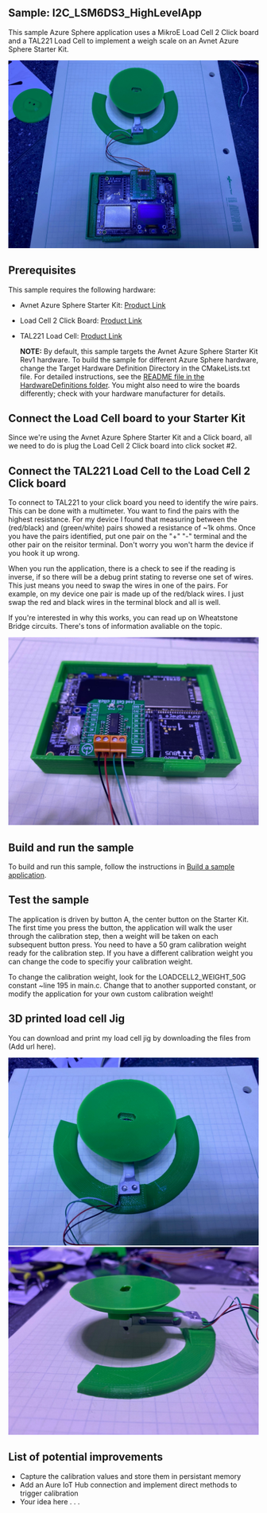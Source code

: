 ## Sample: I2C_LSM6DS3_HighLevelApp

This sample Azure Sphere application uses a MikroE Load Cell 2 Click board and a TAL221 Load Cell to implement a weigh scale on an Avnet Azure Sphere Starter Kit.

![Weigh Scale Project](media/Pic1.jpg)

## Prerequisites

This sample requires the following hardware:

* Avnet Azure Sphere Starter Kit: [Product Link](https://www.avnet.com/shop/us/products/avnet-engineering-services/aes-ms-mt3620-sk-g-3074457345636825680/)
* Load Cell 2 Click Board: [Product Link](https://www.mikroe.com/load-cell-2-click)
* TAL221 Load Cell: [Product Link](https://www.sparkfun.com/products/14727)

   **NOTE:** By default, this sample targets the Avnet Azure Sphere Starter Kit Rev1 hardware. To build the sample for different Azure Sphere hardware, change the Target Hardware Definition Directory in the CMakeLists.txt file. For detailed instructions, see the [README file in the HardwareDefinitions folder](../../../HardwareDefinitions/README.md). You might also need to wire the boards differently; check with your hardware manufacturer for details.

## Connect the Load Cell board to your Starter Kit

Since we're using the Avnet Azure Sphere Starter Kit and a Click board, all we need to do is plug the Load Cell 2 Click board into click socket #2.

## Connect the TAL221 Load Cell to the Load Cell 2 Click board

To connect to TAL221 to your click board you need to identify the wire pairs.  This can be done with a multimeter.  You want to find the pairs with the highest resistance.  For my device I found that measuring between the (red/black) and (green/white) pairs showed a resistance of ~1k ohms.  Once you have the pairs identified, put one pair on the "+" "-" terminal and the other pair on the reisitor terminal.  Don't worry you won't harm the device if you hook it up wrong. 

When you run the application, there is a check to see if the reading is inverse, if so there will be a debug print stating to reverse one set of wires.  This just means you need to swap the wires in one of the pairs.  For example, on my device one pair is made up of the red/black wires.  I just swap the red and black wires in the terminal block and all is well. 

If you're interested in why this works, you can read up on Wheatstone Bridge circuits.  There's tons of information avaliable on the topic.

![Load Cell connections](media/Pic4.jpg)

## Build and run the sample

To build and run this sample, follow the instructions in [Build a sample application](../../../BUILD_INSTRUCTIONS.md).

## Test the sample

The application is driven by button A, the center button on the Starter Kit.  The first time you press the button, the application will walk the user through the calibration step, then a weight will be taken on each subsequent button press.  You need to have a 50 gram calibration weight ready for the calibration step.  If you have a different calibration weight you can change the code to specifiy your calibration weight.

To change the calibration weight, look for the LOADCELL2_WEIGHT_50G constant ~line 195 in main.c.  Change that to another supported constant, or modify the application for your own custom calibration weight!

## 3D printed load cell Jig

You can download and print my load cell jig by downloading the files from (Add url here).

![3D printed jig](media/Pic2.jpg)
![3D printed jig](media/Pic3.jpg)

## List of potential improvements

* Capture the calibration values and store them in persistant memory
* Add an Aure IoT Hub connection and implement direct methods to trigger calibration
* Your idea here . . .
